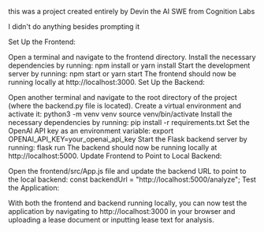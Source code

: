 this was a project created entirely by Devin the AI SWE from Cognition Labs

I didn't do anything besides prompting it

Set Up the Frontend:

Open a terminal and navigate to the frontend directory.
Install the necessary dependencies by running:
npm install
or
yarn install
Start the development server by running:
npm start
or
yarn start
The frontend should now be running locally at http://localhost:3000.
Set Up the Backend:

Open another terminal and navigate to the root directory of the project (where the backend.py file is located).
Create a virtual environment and activate it:
python3 -m venv venv
source venv/bin/activate
Install the necessary dependencies by running:
pip install -r requirements.txt
Set the OpenAI API key as an environment variable:
export OPENAI_API_KEY=your_openai_api_key
Start the Flask backend server by running:
flask run
The backend should now be running locally at http://localhost:5000.
Update Frontend to Point to Local Backend:

Open the frontend/src/App.js file and update the backend URL to point to the local backend:
const backendUrl = "http://localhost:5000/analyze";
Test the Application:

With both the frontend and backend running locally, you can now test the application by navigating to http://localhost:3000 in your browser and uploading a lease document or inputting lease text for analysis.

